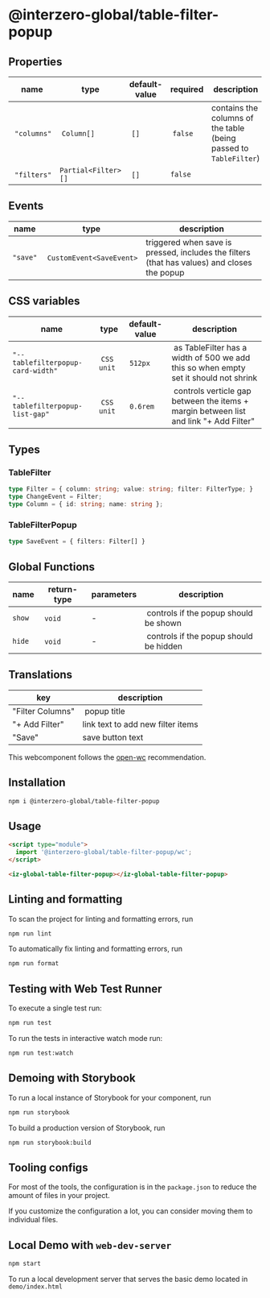 # @interzero-global/table-filter-popup

## Properties
| name | type | default-value | required | description |
|------|------|---------------|----------|-------------|
| `"columns"` | `Column[]` | `[]` | `false` | contains the columns of the table (being passed to `TableFilter`) |
| `"filters"` | `Partial<Filter>[]` | `[]` | `false`

## Events
| name | type | description |
|------|------|-------------|
| `"save"` | `CustomEvent<SaveEvent>` | triggered when save is pressed, includes the filters (that has values) and closes the popup |

## CSS variables
| name | type | default-value | description |
|------|------|---------------|-------------|
| `"--tablefilterpopup-card-width"` | `CSS unit` | `512px` | as TableFilter has a width of 500 we add this so when empty set it should not shrink |
| `"--tablefilterpopup-list-gap"` | `CSS unit` | `0.6rem` | controls verticle gap between the items + margin between list and link "+ Add Filter" |

## Types
### TableFilter
```typescript
type Filter = { column: string; value: string; filter: FilterType; }
type ChangeEvent = Filter;
type Column = { id: string; name: string };
```
### TableFilterPopup
```typescript
type SaveEvent = { filters: Filter[] }
```
## Global Functions
| name | return-type | parameters | description |
|------|-------------|------------|-------------|
| `show` | `void` | - | controls if the popup should be shown |
| `hide` | `void` | - | controls if the popup should be hidden |

## Translations
| key | description |
|-----|-------------|
| "Filter Columns" | popup title |
| "+ Add Filter" | link text to add new filter items |
| "Save" | save button text |

This webcomponent follows the [open-wc](https://github.com/open-wc/open-wc) recommendation.

## Installation

```bash
npm i @interzero-global/table-filter-popup
```

## Usage

```html
<script type="module">
  import '@interzero-global/table-filter-popup/wc';
</script>

<iz-global-table-filter-popup></iz-global-table-filter-popup>
```

## Linting and formatting

To scan the project for linting and formatting errors, run

```bash
npm run lint
```

To automatically fix linting and formatting errors, run

```bash
npm run format
```

## Testing with Web Test Runner

To execute a single test run:

```bash
npm run test
```

To run the tests in interactive watch mode run:

```bash
npm run test:watch
```

## Demoing with Storybook

To run a local instance of Storybook for your component, run

```bash
npm run storybook
```

To build a production version of Storybook, run

```bash
npm run storybook:build
```


## Tooling configs

For most of the tools, the configuration is in the `package.json` to reduce the amount of files in your project.

If you customize the configuration a lot, you can consider moving them to individual files.

## Local Demo with `web-dev-server`

```bash
npm start
```

To run a local development server that serves the basic demo located in `demo/index.html`
